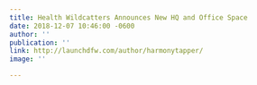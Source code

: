 ```yaml
---
title: Health Wildcatters Announces New HQ and Office Space
date: 2018-12-07 10:46:00 -0600
author: ''
publication: ''
link: http://launchdfw.com/author/harmonytapper/
image: ''

---
```

